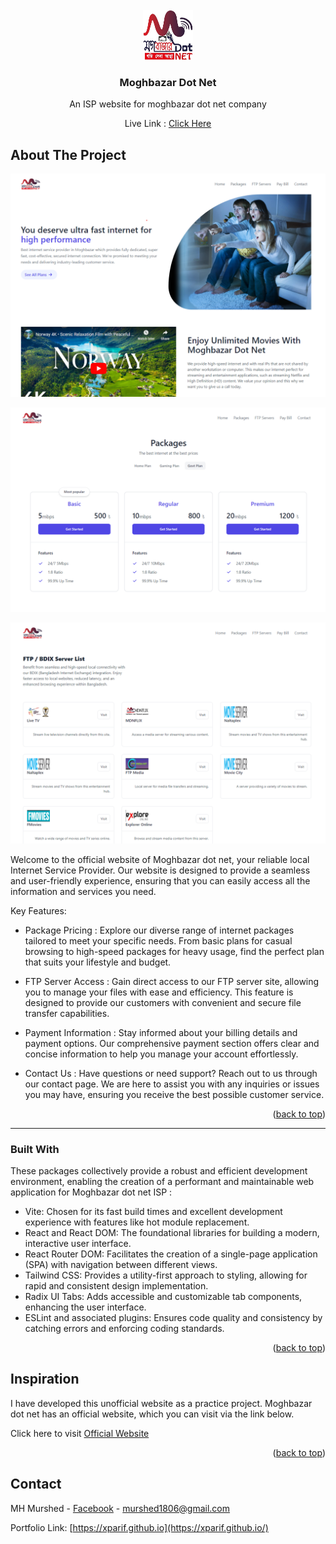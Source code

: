<!-- PROJECT LOGO -->
<br />
<div align="center">
  <a href="https://github.com/othneildrew/Best-README-Template">
    <img src="public/logo.png" alt="Logo" width="80" height="80">
  </a>

  <h3 align="center">Moghbazar Dot Net</h3>

  <p align="center">
    An ISP website for moghbazar dot net company
  </p>
  <span>
    Live Link : 
    <a href="#">Click Here</a>
  </span>
</div>

<!-- ABOUT THE PROJECT -->

## About The Project

![Screenshot 1](screenshots/screenshot1.png)

![Screenshot 2](screenshots/screenshot2.png)

![Screenshot 3](screenshots/screenshot3.png)

Welcome to the official website of Moghbazar dot net, your reliable local Internet Service Provider. Our website is designed to provide a seamless and user-friendly experience, ensuring that you can easily access all the information and services you need.

Key Features:

- Package Pricing : Explore our diverse range of internet packages tailored to meet your specific needs. From basic plans for casual browsing to high-speed packages for heavy usage, find the perfect plan that suits your lifestyle and budget.

- FTP Server Access : Gain direct access to our FTP server site, allowing you to manage your files with ease and efficiency. This feature is designed to provide our customers with convenient and secure file transfer capabilities.

- Payment Information : Stay informed about your billing details and payment options. Our comprehensive payment section offers clear and concise information to help you manage your account effortlessly.

- Contact Us : Have questions or need support? Reach out to us through our contact page. We are here to assist you with any inquiries or issues you may have, ensuring you receive the best possible customer service.

<p align="right">(<a href="#readme-top">back to top</a>)</p>
<hr>

<!-- BUILT WITH -->

### Built With

These packages collectively provide a robust and efficient development environment, enabling the creation of a performant and maintainable web application for Moghbazar dot net ISP :

- Vite: Chosen for its fast build times and excellent development experience with features like hot module replacement.
- React and React DOM: The foundational libraries for building a modern, interactive user interface.
- React Router DOM: Facilitates the creation of a single-page application (SPA) with navigation between different views.
- Tailwind CSS: Provides a utility-first approach to styling, allowing for rapid and consistent design implementation.
- Radix UI Tabs: Adds accessible and customizable tab components, enhancing the user interface.
- ESLint and associated plugins: Ensures code quality and consistency by catching errors and enforcing coding standards.

<p align="right">(<a href="#readme-top">back to top</a>)</p>

<!-- INSPRIATION -->

## Inspiration

I have developed this unofficial website as a practice project. Moghbazar dot net has an official website, which you can visit via the link below.

Click here to visit [Official Website](https://moghbazar.net/)

<p align="right">(<a href="#readme-top">back to top</a>)</p>

<!-- CONTACT -->

## Contact

MH Murshed - [Facebook](https://facebook.com/mh.murshed.75) - murshed1806@gmail.com

Portfolio Link: [https://xparif.github.io](https://xparif.github.io/)
